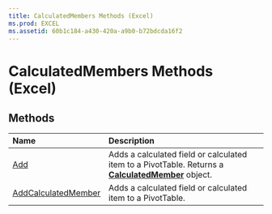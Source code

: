 ```yaml
---
title: CalculatedMembers Methods (Excel)
ms.prod: EXCEL
ms.assetid: 60b1c184-a430-420a-a9b0-b72bdcda16f2
---
```



# CalculatedMembers Methods (Excel)

## Methods



|**Name**|**Description**|
|:-----|:-----|
|[Add](calculatedmembers-add-method-excel.md)|Adds a calculated field or calculated item to a PivotTable. Returns a  **[CalculatedMember](calculatedmember-object-excel.md)** object.|
|[AddCalculatedMember](calculatedmembers-addcalculatedmember-method-excel.md)|Adds a calculated field or calculated item to a PivotTable.|

